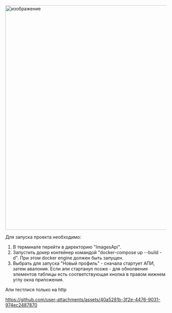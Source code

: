 <img width="1126" height="700" alt="изображение" src="https://github.com/user-attachments/assets/607fc575-5930-4459-b135-2d693c5e0072" />

Для запуска проекта необходимо:
  1. В терминале перейти в директорию "ImagesApi".
  2. Запустить докер контейнер командой "docker-compose up --build -d". При этом docker engine должен быть запущен.
  3. Выбрать для запуска "Новый профиль" - сначала стартует АПИ, затем авалония. Если апи стартанул позже - для обнолвения элементов таблицы есть соответствующая кнопка в правом нижнем углу окна приложения.

Апи тестлися только на http



https://github.com/user-attachments/assets/40a5281b-3f2e-4476-9031-974ec2487870

